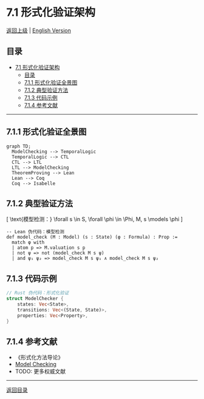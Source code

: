 # 7.1 形式化验证架构

[返回上级](../7-验证与工程实践.md) | [English Version](../7-verification-and-engineering-practice/7.1-formal-verification-architecture.md)

## 目录

- [7.1 形式化验证架构](#71-形式化验证架构)
  - [目录](#目录)
  - [7.1.1 形式化验证全景图](#711-形式化验证全景图)
  - [7.1.2 典型验证方法](#712-典型验证方法)
  - [7.1.3 代码示例](#713-代码示例)
  - [7.1.4 参考文献](#714-参考文献)

---

## 7.1.1 形式化验证全景图

```mermaid
graph TD;
  ModelChecking --> TemporalLogic
  TemporalLogic --> CTL
  CTL --> LTL
  LTL --> ModelChecking
  TheoremProving --> Lean
  Lean --> Coq
  Coq --> Isabelle
```

## 7.1.2 典型验证方法

\[
\text{模型检测：} \forall s \in S, \forall \phi \in \Phi, M, s \models \phi
\]

```lean
-- Lean 伪代码：模型检测
def model_check (M : Model) (s : State) (φ : Formula) : Prop :=
  match φ with
  | atom p => M.valuation s p
  | not ψ => not (model_check M s ψ)
  | and ψ₁ ψ₂ => model_check M s ψ₁ ∧ model_check M s ψ₂
```

## 7.1.3 代码示例

```rust
// Rust 伪代码：形式化验证
struct ModelChecker {
    states: Vec<State>,
    transitions: Vec<(State, State)>,
    properties: Vec<Property>,
}
```

## 7.1.4 参考文献

- 《形式化方法导论》
- [Model Checking](https://en.wikipedia.org/wiki/Model_checking)
- TODO: 更多权威文献

---

[返回目录](../0-总览与导航/0.1-全局主题树形目录.md)
